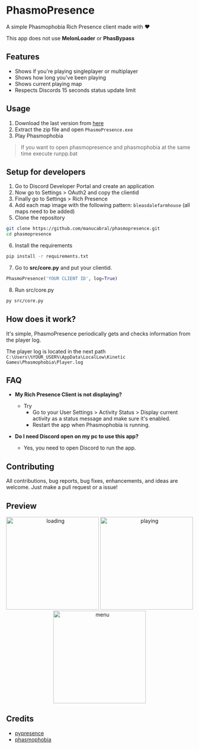 # PhasmoPresence
A simple Phasmophobia Rich Presence client made with :heart:

This app does not use **MelonLoader** or **PhasBypass**

## Features
- Shows if you're playing singleplayer or multiplayer
- Shows how long you've been playing
- Shows current playing map
- Respects Discords 15 seconds status update limit

## Usage
1. Download the last version from [here](https://github.com/manucabral/phasmopresence/releases)
2. Extract the zip file and open `PhasmoPresence.exe`
3. Play Phasmophobia

> If you want to open phasmopresence and phasmophobia at the same time execute runpp.bat

## Setup for developers
1. Go to Discord Developer Portal and create an application
2. Now go to Settings > OAuth2 and copy the clientid
3. Finally go to Settings > Rich Presence
4. Add each map image with the following pattern: `bleasdalefarmhouse` (all maps need to be added)
5. Clone the repository
```bash
git clone https://github.com/manucabral/phasmopresence.git
cd phasmopresence
```
6. Install the requirements
```bash
pip install -r requirements.txt
```
7. Go to **src/core.py** and put your clientid.
```py
PhasmoPresence('YOUR CLIENT ID', log=True)
```
8. Run src/core.py
```bash
py src/core.py
```

## How does it work?
It's simple, PhasmoPresence periodically gets and checks information from the player log.

The player log is located in the next path `C:\Users\%YOUR_USER%\AppData\LocalLow\Kinetic Games\Phasmophobia\Player.log`

## FAQ
- **My Rich Presence Client is not displaying?**
  - Try
     - Go to your User Settings > Activity Status > Display current activity as a status message and make sure it's enabled.
     - Restart the app when Phasmophobia is running.

- **Do I need Discord open on my pc to use this app?**
  - Yes, you need to open Discord to run the app.

## Contributing
All contributions, bug reports, bug fixes, enhancements, and ideas are welcome. Just make a pull request or a issue!

## Preview
<p align="center"> 
<img src="https://github.com/manucabral/phasmopresence/blob/main/assets/loading.png?raw=true" width="250" title="loading">
<img src="https://github.com/manucabral/phasmopresence/blob/main/assets/playing.png?raw=true" width="250" title="playing">
<img src="https://github.com/manucabral/phasmopresence/blob/main/assets/menu.png?raw=true" width="250" title="menu">
</p>

## Credits
- [pypresence](https://github.com/qwertyquerty/pypresence)
- [phasmophobia](https://store.steampowered.com/app/739630/Phasmophobia/)
